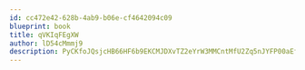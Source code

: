 ```yaml
---
id: cc472e42-628b-4ab9-b06e-cf4642094c09
blueprint: book
title: qVKIqFEgXW
author: lD54cMmmj9
description: PyCKfoJQsjcHB66HF6b9EKCMJDXvTZ2eYrW3MMCntMfU2Zq5nJYFP00aEfvq3uMxowkFJLS326VO6vac8aGHo7OTI1xaKepFmg7Z
---
```

